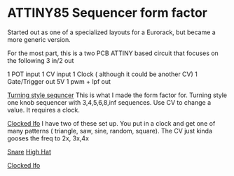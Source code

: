# ATTINY85 Sequencer form factor

Started out as one of a specialized layouts for a Eurorack, but became a more generic version.

For the most part, this is a two PCB ATTINY based circuit that focuses on the following 3 in/2 out


1 POT input
1 CV input
1 Clock ( although it could be another CV)
1 Gate/Trigger out 5V
1 pwm + lpf out


[Turning style sequncer](https://github.com/robstave/ArduinoComponentSketches/tree/master/ACS-85%20ATTiny85%20sketches/ACS-85-0630)  This is what I made the form factor for. Turning style one knob sequencer with 3,4,5,6,8,inf sequences.  Use CV to change a value.  It requires a clock.




[Clocked lfo](https://github.com/robstave/ArduinoComponentSketches/tree/master/ACS-85%20ATTiny85%20sketches/ACS-85-0032)
I have two of these set up.  You put in a clock and get one of many patterns ( triangle, saw, sine, random, square).
The CV just kinda gooses the freq to 2x, 3x,4x


[Snare](https://github.com/robstave/ArduinoComponentSketches/tree/master/ACS-85%20ATTiny85%20sketches/ACS-85-0110)
[High Hat](https://github.com/robstave/ArduinoComponentSketches/tree/master/ACS-85%20ATTiny85%20sketches/ACS-85-0111)

[Clocked lfo](https://github.com/robstave/ArduinoComponentSketches/tree/master/ACS-85%20ATTiny85%20sketches/ACS-85-0032)






